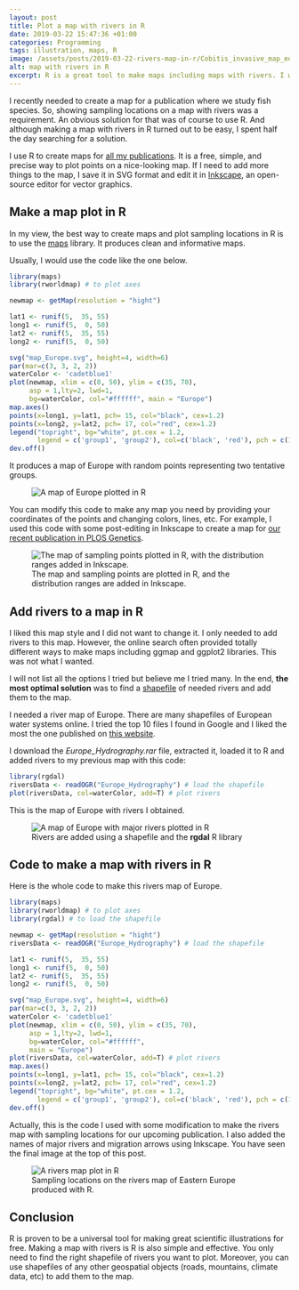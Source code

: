 ```yaml
---
layout: post
title: Plot a map with rivers in R
date: 2019-03-22 15:47:36 +01:00
categories: Programming
tags: illustration, maps, R
image: /assets/posts/2019-03-22-rivers-map-in-r/Cobitis_invasive_map_ed.jpeg
alt: map with rivers in R
excerpt: R is a great tool to make maps including maps with rivers. I would like to share how I created a map with rivers in R using the simplest code possible.
---
```


<p>I recently needed to create a map for a publication where we study fish species. So, showing sampling locations on a map with rivers was a requirement. An obvious solution for that was of course to use R. And although making a map with rivers in R turned out to be easy, I spent half the day searching for a solution.</p>

<p>I use R to create maps for <a href="{{ site.baseurl }}/publications/">all my publications</a>. It is a free, simple, and precise way to plot points on a nice-looking map. If I need to add more things to the map, I save it in SVG format and edit it in <a href="https://inkscape.org/" target="_blank">Inkscape</a>, an open-source editor for vector graphics.</p>

<!--more-->

<h2>Make a map plot in R</h2>

<p>In my view, the best way to create maps and plot sampling locations in R is to use the <a href="https://cran.r-project.org/web/packages/maps/index.html" target="_blank">maps</a> library. It produces clean and informative maps.</p>

<p>Usually, I would use the code like the one below.</p>

```r
library(maps)
library(rworldmap) # to plot axes

newmap <- getMap(resolution = "hight")

lat1 <- runif(5,  35, 55)
long1 <- runif(5,  0, 50)
lat2 <- runif(5,  35, 55)
long2 <- runif(5,  0, 50)

svg("map_Europe.svg", height=4, width=6)
par(mar=c(3, 3, 2, 2))
waterColor <- 'cadetblue1'
plot(newmap, xlim = c(0, 50), ylim = c(35, 70),
     asp = 1,lty=2, lwd=1,
     bg=waterColor, col="#ffffff", main = "Europe")
map.axes()
points(x=long1, y=lat1, pch= 15, col="black", cex=1.2)
points(x=long2, y=lat2, pch= 17, col="red", cex=1.2)
legend("topright", bg="white", pt.cex = 1.2,
       legend = c('group1', 'group2'), col=c('black', 'red'), pch = c(15, 17))
dev.off()
```

<p>It produces a map of Europe with random points representing two tentative groups.</p>
<div class="wp-block-image">
<figure class="caption"><img src="{{ site.baseurl }}/assets/posts/2019-03-22-rivers-map-in-r/map_Europe.jpeg" alt="A map of Europe plotted in R" class="wp-image-1598" /></figure>
</div>

<p>You can modify this code to make any map you need by providing your coordinates of the points and changing colors, lines, etc. For example, I used this code with some post-editing in Inkscape to create a map for <a href="https://doi.org/10.1371/journal.pgen.1007949" target="_blank">our recent publication in PLOS Genetics</a>.</p>
<figure class="caption"><img src="{{ site.baseurl }}/assets/posts/2019-03-22-rivers-map-in-r/journal.pgen.1007949.g001.jpeg" alt="The map of sampling points plotted in R, with the distribution ranges added in Inkscape." class="wp-image-1602" />
<figcaption class="caption">The map and sampling points are plotted in R, and the distribution ranges are added in Inkscape.</figcaption>
</figure>

<h2>Add rivers to a map in R</h2>

<p>I liked this map style and I did not want to change it. I only needed to add rivers to this map. However, the online search often provided totally different ways to make maps including ggmap and ggplot2 libraries. This was not what I wanted.</p>

<p>I will not list all the options I tried but believe me I tried many. In the end, <strong>the most optimal solution</strong> was to find a <a href="https://en.wikipedia.org/wiki/Shapefile" target="_blank">shapefile</a> of needed rivers and add them to the map.</p>

<p>I needed a river map of Europe. There are many shapefiles of European water systems online. I tried the top 10 files I found in Google and I liked the most the one published on <a href="https://tapiquen-sig.jimdo.com/english-version/free-downloads/europe/" target="_blank">this website</a>.</p>

<p>I download the <em>Europe_Hydrography.rar</em> file, extracted it, loaded it to R and added rivers to my previous map with this code:</p>

```r
library(rgdal)
riversData <- readOGR("Europe_Hydrography") # load the shapefile
plot(riversData, col=waterColor, add=T) # plot rivers
```

<p>This is the map of Europe with rivers I obtained.</p>
<div class="wp-block-image">
<figure class="caption"><img src="{{ site.baseurl }}/assets/posts/2019-03-22-rivers-map-in-r/map_Europe_rivers.jpeg" alt="A map of Europe with major rivers plotted in R" class="wp-image-1606" />
<figcaption class="caption">Rivers are added using a shapefile and the <strong>rgdal</strong> R library</figcaption>
</figure>
</div>

<h2>Code to make a map with rivers in R</h2>

<p>Here is the whole code to make this rivers map of Europe.</p>

```r
library(maps)
library(rworldmap) # to plot axes
library(rgdal) # to load the shapefile

newmap <- getMap(resolution = "hight")
riversData <- readOGR("Europe_Hydrography") # load the shapefile

lat1 <- runif(5,  35, 55)
long1 <- runif(5,  0, 50)
lat2 <- runif(5,  35, 55)
long2 <- runif(5,  0, 50)

svg("map_Europe.svg", height=4, width=6)
par(mar=c(3, 3, 2, 2))
waterColor <- 'cadetblue1'
plot(newmap, xlim = c(0, 50), ylim = c(35, 70),
     asp = 1,lty=2, lwd=1,
     bg=waterColor, col="#ffffff",
     main = "Europe")
plot(riversData, col=waterColor, add=T) # plot rivers
map.axes()
points(x=long1, y=lat1, pch= 15, col="black", cex=1.2)
points(x=long2, y=lat2, pch= 17, col="red", cex=1.2)
legend("topright", bg="white", pt.cex = 1.2,
       legend = c('group1', 'group2'), col=c('black', 'red'), pch = c(15, 17))
dev.off()
```

<p>Actually,  this is the code I used with some modification to make the rivers map with sampling locations for our upcoming publication. I also added the names of major rivers and migration arrows using Inkscape. You have seen the final image at the top of this post.</p>
<div class="wp-block-image">
<figure class="caption"><img src="{{ site.baseurl }}/assets/posts/2019-03-22-rivers-map-in-r/map_Ukraine.jpeg" alt="A rivers map plot in R" class="wp-image-1608" />
<figcaption class="caption">Sampling locations on the rivers map of Eastern Europe produced with R.</figcaption>
</figure>
</div>

<h2> Conclusion</h2>

<p>R is proven to be a universal tool for making great scientific illustrations for free. Making a map with rivers is R is also simple and effective. You only need to find the right shapefile of rivers you want to plot. Moreover, you can use shapefiles of any other geospatial objects (roads, mountains, climate data, etc) to add them to the map.</p>
